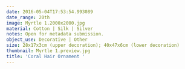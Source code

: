 ```yaml
---
date: 2016-05-04T17:53:54.993089
date_range: 20th
image: Myrtle 1.2000x2000.jpg
material: Cotton | Silk | Silver
notes: Open for metadata submission.
object_use: Decorative | Other
size: 28x17x3cm (upper decoration); 40x47x6cm (lower decoration)
thumbnail: Myrtle 1.preview.jpg
title: 'Coral Hair Ornament '
---
```


